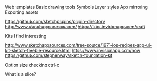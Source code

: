 

Web templates
Basic drawing tools
Symbols
Layer styles
App mirroring
Exporting assets



https://github.com/sketchplugins/plugin-directory
http://www.sketchappsources.com/
https://labs.invisionapp.com/craft



Kits I find interesting

http://www.sketchappsources.com/free-source/1971-ios-recipes-app-ui-kit-sketch-freebie-resource.html
https://www.invisionapp.com/now
https://github.com/stephenway/sketch-foundation-kit




Option size checking
ctrl-c


What is a slice?
